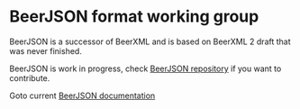 # BeerJSON format working group

BeerJSON is a successor of BeerXML and is based on BeerXML 2 draft that was never finished.

BeerJSON is work in progress, check [BeerJSON repository](https://github.com/beerjson/beerjson) if you want to contribute.

Goto current [BeerJSON documentation](https://beerjson.github.io/beerjson/beer.json.html)
